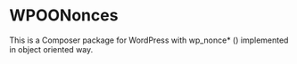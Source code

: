 # WPOONonces
This is a Composer package for WordPress with wp_nonce* () implemented in object oriented way.
